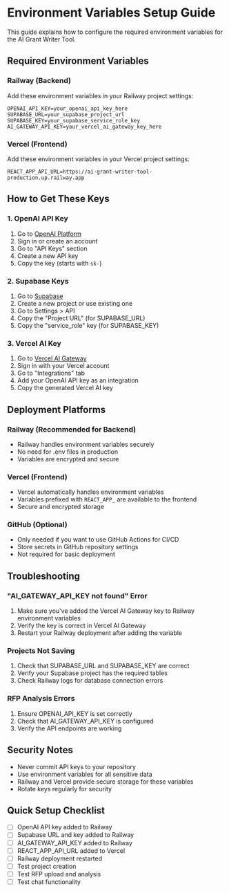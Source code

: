 # Environment Variables Setup Guide

This guide explains how to configure the required environment variables for the AI Grant Writer Tool.

## Required Environment Variables

### Railway (Backend)
Add these environment variables in your Railway project settings:

```
OPENAI_API_KEY=your_openai_api_key_here
SUPABASE_URL=your_supabase_project_url
SUPABASE_KEY=your_supabase_service_role_key
AI_GATEWAY_API_KEY=your_vercel_ai_gateway_key_here
```

### Vercel (Frontend)
Add these environment variables in your Vercel project settings:

```
REACT_APP_API_URL=https://ai-grant-writer-tool-production.up.railway.app
```

## How to Get These Keys

### 1. OpenAI API Key
1. Go to [OpenAI Platform](https://platform.openai.com/)
2. Sign in or create an account
3. Go to "API Keys" section
4. Create a new API key
5. Copy the key (starts with `sk-`)

### 2. Supabase Keys
1. Go to [Supabase](https://supabase.com/)
2. Create a new project or use existing one
3. Go to Settings > API
4. Copy the "Project URL" (for SUPABASE_URL)
5. Copy the "service_role" key (for SUPABASE_KEY)

### 3. Vercel AI Key
1. Go to [Vercel AI Gateway](https://vercel.com/ai)
2. Sign in with your Vercel account
3. Go to "Integrations" tab
4. Add your OpenAI API key as an integration
5. Copy the generated Vercel AI key

## Deployment Platforms

### Railway (Recommended for Backend)
- Railway handles environment variables securely
- No need for .env files in production
- Variables are encrypted and secure

### Vercel (Frontend)
- Vercel automatically handles environment variables
- Variables prefixed with `REACT_APP_` are available to the frontend
- Secure and encrypted storage

### GitHub (Optional)
- Only needed if you want to use GitHub Actions for CI/CD
- Store secrets in GitHub repository settings
- Not required for basic deployment

## Troubleshooting

### "AI_GATEWAY_API_KEY not found" Error
1. Make sure you've added the Vercel AI Gateway key to Railway environment variables
2. Verify the key is correct in Vercel AI Gateway
3. Restart your Railway deployment after adding the variable

### Projects Not Saving
1. Check that SUPABASE_URL and SUPABASE_KEY are correct
2. Verify your Supabase project has the required tables
3. Check Railway logs for database connection errors

### RFP Analysis Errors
1. Ensure OPENAI_API_KEY is set correctly
2. Check that AI_GATEWAY_API_KEY is configured
3. Verify the API endpoints are working

## Security Notes

- Never commit API keys to your repository
- Use environment variables for all sensitive data
- Railway and Vercel provide secure storage for these variables
- Rotate keys regularly for security

## Quick Setup Checklist

- [ ] OpenAI API key added to Railway
- [ ] Supabase URL and key added to Railway  
- [ ] AI_GATEWAY_API_KEY added to Railway
- [ ] REACT_APP_API_URL added to Vercel
- [ ] Railway deployment restarted
- [ ] Test project creation
- [ ] Test RFP upload and analysis
- [ ] Test chat functionality 